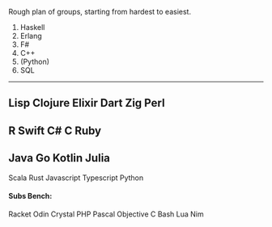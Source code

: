 Rough plan of groups, starting from hardest to easiest.

1. Haskell
2. Erlang
3. F#
4. C++
5. (Python)
6. SQL
-----------
Lisp
Clojure
Elixir
Dart
Zig
Perl
-----------
R
Swift
C#
C 
Ruby
-----------
Java
Go 
Kotlin
Julia
-----------
Scala
Rust
Javascript
Typescript
Python

#### Subs Bench:
Racket
Odin
Crystal
PHP
Pascal
Objective C
Bash
Lua
Nim